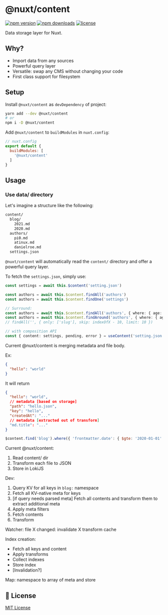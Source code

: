 # @nuxt/content

[![npm version][npm-version-src]][npm-version-href]
[![npm downloads][npm-downloads-src]][npm-downloads-href]
[![license][license-src]][license-href]

Data storage layer for Nuxt.
## Why?

- Import data from any sources
- Powerful query layer
- Versatile: swap any CMS without changing your code
- First class support for filesystem

## Setup

Install `@nuxt/content` as `devDependency` of project:

```sh
yarn add --dev @nuxt/content
# or
npm i -D @nuxt/content
```

Add `@nuxt/content` to `buildModules` in `nuxt.config`:

```js
// nuxt.config
export default {
  buildModules: [
    '@nuxt/content'
  ]
}
```

## Usage

### Use data/ directory

Let's imagine a structure like the following:

```bash
content/
  blog/
    2021.md
    2020.md
  authors/
    pi0.md
    atinux.md
    danielroe.md
  settings.json
```

`@nuxt/content` will automatically read the `content/` directory and offer a powerful query layer.

To fetch the `settings.json`, simply use:

```ts
const settings = await this.$content('setting.json')

const authors = await this.$content.findAll('authors')
const authors = await this.$content.findOne('settings')

// Surround:
const authors = await this.$content.findAll('authors', { where: { age: '>28' } })
const authors = await this.$content.findAround('authors', { where: { age: '>28' } })
// findAll('', { only: ['slug'], skip: indexOfX - 10, limit: 10 })

// with composition API
const { content: settings, pending, error } = useContent('setting.json', { only: ['title'] })
```

Current @nuxt/content is merging metadata and file body.

Ex:

```json [content/hello.json]
{
  "hello": "world"
}
```

It will return

```json
{
  "hello": "world",
  // metadata [based on storage]
  "path": "hello.json",
  "key": "hello",
  "createdAt": "..."
  // metadata [extracted out of transform]
  "md.title": "..."
}
```

```js
$content.find('blog').where({ 'frontmatter.date': { $gte: '2020-01-01' } })
```

Current @nuxt/content:
1. Read content/ dir
2. Transform each file to JSON
3. Store in LokiJS

Dev:

1. Query KV for all keys in `blog:` namespace
2. Fetch all KV-native meta for keys
3. [if query needs parsed meta] Fetch all contents and transform them to extract additional meta
4. Apply meta filters
5. Fetch contents
6. Transform

Watcher: file X changed: invalidate X transform cache

Index creation:

- Fetch all keys and content
- Apply transforms
- Collect indexes
- Store index
- [Invalidation?]

Map: namespace to array of meta and store

## 📑 License

[MIT License](./LICENSE)

<!-- Badges -->
[npm-version-src]: https://flat.badgen.net/npm/v/@nuxt/content
[npm-version-href]: https://npmjs.com/package/@nuxt/content
[npm-downloads-src]: https://flat.badgen.net/npm/dm/@nuxt/content
[npm-downloads-href]: https://npmjs.com/package/@nuxt/content
[license-src]: https://flat.badgen.net/github/license/nuxt/data
[license-href]: https://npmjs.com/package/@nuxt/content
